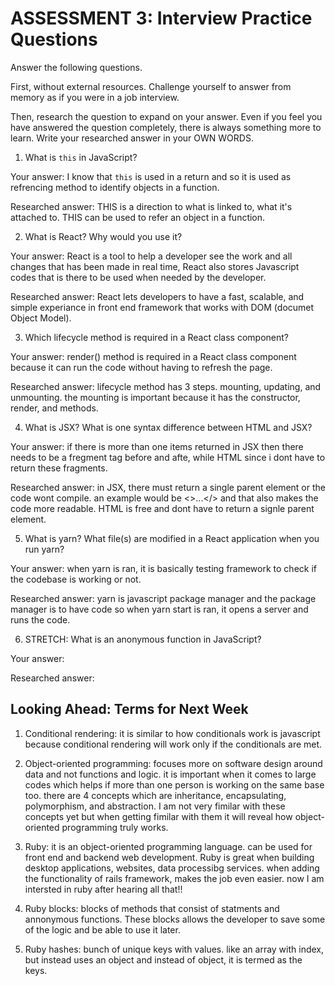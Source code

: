 # ASSESSMENT 3: Interview Practice Questions

Answer the following questions.

First, without external resources. Challenge yourself to answer from memory as if you were in a job interview.

Then, research the question to expand on your answer. Even if you feel you have answered the question completely, there is always something more to learn. Write your researched answer in your OWN WORDS.


1. What is `this` in JavaScript?

  Your answer: I know that `this` is used in a return and so it is used as refrencing method to identify objects in a function. 

  Researched answer: THIS is a direction to what is linked to, what it's attached to. THIS can be used to refer an object in a function. 



2. What is React? Why would you use it?

  Your answer: React is a tool to help a developer see the work and all changes that has been made in real time, React also stores Javascript codes that is there to be used when needed by the developer. 

  Researched answer: React lets developers to have a fast, scalable, and simple experiance in front end framework that works with DOM (documet Object Model). 



3. Which lifecycle method is required in a React class component?

  Your answer: render() method is required in a React class component because it can run the code without having to refresh the page.

  Researched answer: lifecycle method has 3 steps. mounting, updating, and unmounting. the mounting is important because it has the constructor, render, and methods. 



4. What is JSX? What is one syntax difference between HTML and JSX?

  Your answer: if there is more than one items returned in JSX then there needs to be a fregment tag before and afte, while HTML since i dont have to return these fragments.

  Researched answer: in JSX, there must return a single parent element or the code wont compile. an example would be <>...</> and that also makes the code more readable. HTML is free and dont have to return a signle parent element. 



5. What is yarn? What file(s) are modified in a React application when you run yarn?

  Your answer: when yarn is ran, it is basically testing framework to check if the codebase is working or not. 

  Researched answer: yarn is javascript package manager and the package manager is to have code so when yarn start is ran, it opens a server and runs the code. 



6. STRETCH: What is an anonymous function in JavaScript?

  Your answer:

  Researched answer:


## Looking Ahead: Terms for Next Week

1. Conditional rendering: it is similar to how conditionals work is javascript because conditional rendering will work only if the conditionals are met. 

2. Object-oriented programming: focuses more on software design around data and not functions and logic. it is important when it comes to large codes which helps if more than one person is working on the same base too. there are 4 concepts which are inheritance, encapsulating, polymorphism, and abstraction. I am not very fimilar with these concepts yet but when getting fimilar with them it will reveal how object-oriented programming truly works.

3. Ruby: it is an object-oriented programming language. can be used for front end and backend web development. Ruby is great when building desktop applications, websites, data processibg services. when adding the functionality of rails framework, makes the job  even easier. now I am intersted in ruby after hearing all that!!

4. Ruby blocks:  blocks of methods that consist of statments and annonymous functions. These blocks allows the developer to save some of the logic and be able to use it later. 

5. Ruby hashes: bunch of unique keys with values. like an array with index, but instead uses an object and instead of object, it is termed as the keys. 

